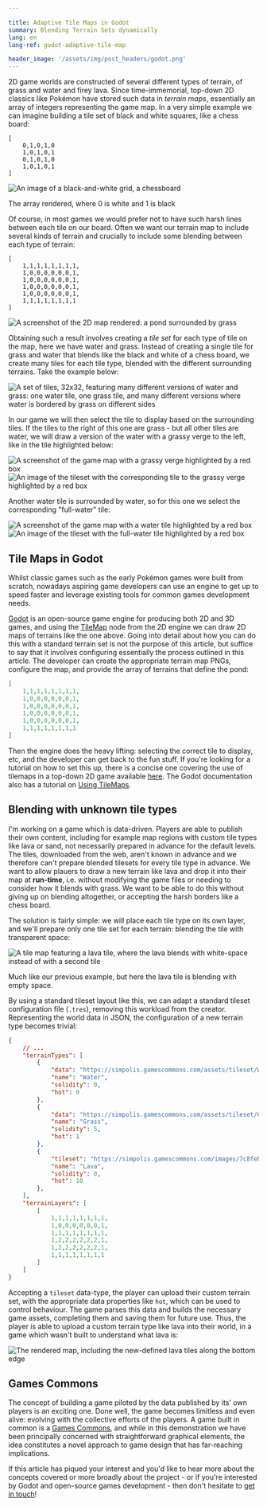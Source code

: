 ```yaml
---

title: Adaptive Tile Maps in Godot
summary: Blending Terrain Sets dynamically
lang: en
lang-ref: godot-adaptive-tile-map

header_image: '/assets/img/post_headers/godot.png'
---
```


2D game worlds are constructed of several different types of terrain, of grass and water and firey lava. Since time-immemorial, top-down 2D classics like Pokémon have stored such data in _terrain maps_, essentially an array of integers representing the game map. In a very simple example we can imagine building a tile set of black and white squares, like a chess board:

<div class="row">
<div class="col-1 col-lg-2"></div>
<div class="col-5 col-lg-4">
<div class="language-json highlighter-rouge"><div class="highlight"><pre class="highlight"><code><span class="p">[</span><span class="w">
    </span><span class="mi">0</span><span class="p">,</span><span class="mi">1</span><span class="p">,</span><span class="mi">0</span><span class="p">,</span><span class="mi">1</span><span class="p">,</span><span class="mi">0</span><span class="w">
    </span><span class="mi">1</span><span class="p">,</span><span class="mi">0</span><span class="p">,</span><span class="mi">1</span><span class="p">,</span><span class="mi">0</span><span class="p">,</span><span class="mi">1</span><span class="w">
    </span><span class="mi">0</span><span class="p">,</span><span class="mi">1</span><span class="p">,</span><span class="mi">0</span><span class="p">,</span><span class="mi">1</span><span class="p">,</span><span class="mi">0</span><span class="w">
    </span><span class="mi">1</span><span class="p">,</span><span class="mi">0</span><span class="p">,</span><span class="mi">1</span><span class="p">,</span><span class="mi">0</span><span class="p">,</span><span class="mi">1</span><span class="w">
</span><span class="p">]</span><span class="w">
</span></code></pre></div></div>
</div>
<div class="col-5 col-lg-4">
<img class="pt-3 blog-full-image-vertical" src="{{ '/assets/img/post_assets/godot-adaptive-tile-map/chess-board.png' | absolute_url }}" alt="An image of a black-and-white grid, a chessboard" />
<p class="image-caption" aria-hidden="true">The array rendered, where 0 is white and 1 is black</p>
</div>
<div class="col-1 col-lg-2"></div>
</div>

Of course, in most games we would prefer not to have such harsh lines between each tile on our board. Often we want our terrain map to include several kinds of terrain and crucially to include some blending between each type of terrain:

<div class="row">
<div class="col-1 col-lg-2"></div>
<div class="col-5 col-lg-4">
<div class="language-json highlighter-rouge"><div class="highlight"><pre class="highlight"><code><span class="p">[</span><span class="w">
    </span><span class="mi">1</span><span class="p">,</span><span class="mi">1</span><span class="p">,</span><span class="mi">1</span><span class="p">,</span><span class="mi">1</span><span class="p">,</span><span class="mi">1</span><span class="p">,</span><span class="mi">1</span><span class="p">,</span><span class="mi">1</span><span class="p">,</span><span class="mi">1</span><span class="p">,</span><span class="w">
    </span><span class="mi">1</span><span class="p">,</span><span class="mi">0</span><span class="p">,</span><span class="mi">0</span><span class="p">,</span><span class="mi">0</span><span class="p">,</span><span class="mi">0</span><span class="p">,</span><span class="mi">0</span><span class="p">,</span><span class="mi">0</span><span class="p">,</span><span class="mi">1</span><span class="p">,</span><span class="w">
    </span><span class="mi">1</span><span class="p">,</span><span class="mi">0</span><span class="p">,</span><span class="mi">0</span><span class="p">,</span><span class="mi">0</span><span class="p">,</span><span class="mi">0</span><span class="p">,</span><span class="mi">0</span><span class="p">,</span><span class="mi">0</span><span class="p">,</span><span class="mi">1</span><span class="p">,</span><span class="w">
    </span><span class="mi">1</span><span class="p">,</span><span class="mi">0</span><span class="p">,</span><span class="mi">0</span><span class="p">,</span><span class="mi">0</span><span class="p">,</span><span class="mi">0</span><span class="p">,</span><span class="mi">0</span><span class="p">,</span><span class="mi">0</span><span class="p">,</span><span class="mi">1</span><span class="p">,</span><span class="w">
    </span><span class="mi">1</span><span class="p">,</span><span class="mi">0</span><span class="p">,</span><span class="mi">0</span><span class="p">,</span><span class="mi">0</span><span class="p">,</span><span class="mi">0</span><span class="p">,</span><span class="mi">0</span><span class="p">,</span><span class="mi">0</span><span class="p">,</span><span class="mi">1</span><span class="p">,</span><span class="w">
    </span><span class="mi">1</span><span class="p">,</span><span class="mi">1</span><span class="p">,</span><span class="mi">1</span><span class="p">,</span><span class="mi">1</span><span class="p">,</span><span class="mi">1</span><span class="p">,</span><span class="mi">1</span><span class="p">,</span><span class="mi">1</span><span class="p">,</span><span class="mi">1</span><span class="w">
</span><span class="p">]</span><span class="w">
</span></code></pre></div></div>
</div>
<div class="col-5 col-lg-4">
<img src="{{ '/assets/img/post_assets/godot-adaptive-tile-map/terrain-map-example.png' | absolute_url }}" class="pt-2 blog-full-image-vertical" alt="A screenshot of the 2D map rendered: a pond surrounded by grass" />
</div>
<div class="col-1 col-lg-2"></div>
</div>

Obtaining such a result involves creating a _tile set_ for each type of tile on the map, here we have water and grass. Instead of creating a single tile for grass and water that blends like the black and white of a chess board, we create many tiles for each tile type, blended with the different surrounding terrains. Take the example below:

<img src="{{ '/assets/img/post_assets/godot-adaptive-tile-map/grass-water.png' | absolute_url }}" class="blog-full-image-vertical" alt="A set of tiles, 32x32, featuring many different versions of water and grass: one water tile, one grass tile, and many different versions where water is bordered by grass on different sides" />

In our game we will then select the tile to display based on the surrounding tiles. If the tiles to the right of this one are grass - but all other tiles are water, we will draw a version of the water with a grassy verge to the left, like in the tile highlighted below:

<div class="row">
<div class="col-1 col-lg-2"></div>
<div class="col-5 col-lg-4">
<img src="{{ '/assets/img/post_assets/godot-adaptive-tile-map/terrain-map-example-2.png' | absolute_url }}" class="blog-full-image-vertical" alt="A screenshot of the game map with a grassy verge highlighted by a red box" />
</div>
<div class="col-5 col-lg-4">
<img src="{{ '/assets/img/post_assets/godot-adaptive-tile-map/grass-water-2.png' | absolute_url }}" class="blog-full-image-vertical" alt="An image of the tileset with the corresponding tile to the grassy verge highlighted by a red box" />
</div>
<div class="col-lg-3"></div>
</div>

Another water tile is surrounded by water, so for this one we select the corresponding "full-water" tile:

<div class="row">
<div class="col-1 col-lg-2"></div>
<div class="col-5 col-lg-4">
<img src="{{ '/assets/img/post_assets/godot-adaptive-tile-map/terrain-map-example-3.png' | absolute_url }}" class="blog-full-image-vertical" alt="A screenshot of the game map with a water tile highlighted by a red box" />
</div>
<div class="col-5 col-lg-4">
<img src="{{ '/assets/img/post_assets/godot-adaptive-tile-map/grass-water-3.png' | absolute_url }}" class="blog-full-image-vertical" alt="An image of the tileset with the full-water tile highlighted by a red box" />
</div>
<div class="col-1 col-lg-2"></div>
</div>

## Tile Maps in Godot

Whilst classic games such as the early Pokémon games were built from scratch, nowadays aspiring game developers can use an engine to get up to speed faster and leverage existing tools for common games development needs.

[Godot](https://godotengine.org/) is an open-source game engine for producing both 2D and 3D games, and using the [TileMap](https://docs.godotengine.org/en/stable/classes/class_tilemap.html) node from the 2D engine we can draw 2D maps of terrains like the one above. Going into detail about how you can do this with a standard terrain set is not the purpose of this article, but suffice to say that it involves configuring essentially the process outlined in this article. The developer can create the appropriate terrain map PNGs, configure the map, and provide the array of terrains that define the pond:

```json
[
    1,1,1,1,1,1,1,1,
    1,0,0,0,0,0,0,1,
    1,0,0,0,0,0,0,1,
    1,0,0,0,0,0,0,1,
    1,0,0,0,0,0,0,1,
    1,1,1,1,1,1,1,1
]
```

Then the engine does the heavy lifting: selecting the correct tile to display, etc, and the developer can get back to the fun stuff. If you're looking for a tutorial on how to set this up, there is a concise one covering the use of tilemaps in a top-down 2D game available [here](https://www.sandromaglione.com/articles/top-down-grid-movement-in-godot-game-engine). The Godot documentation also has a tutorial on [Using TileMaps](https://docs.godotengine.org/en/stable/tutorials/2d/using_tilemaps.html).

## Blending with unknown tile types

I'm working on a game which is data-driven. Players are able to publish their own content, including for example map regions with custom tile types like lava or sand, not necessarily prepared in advance for the default levels. The tiles, downloaded from the web, aren't known in advance and we therefore can't prepare blended tilesets for every tile type in advance. We want to allow plauers to draw a new terrain like lava and drop it into their map at **run-time**, i.e. without modifying the game files or needing to consider how it blends with grass. We want to be able to do this without giving up on blending altogether, or accepting the harsh borders like a chess board.

The solution is fairly simple: we will place each tile type on its own layer, and we'll prepare only one tile set for each terrain: blending the tile with transparent space:

<img src="{{ '/assets/img/post_assets/godot-adaptive-tile-map/lava.png' | absolute_url }}" class="blog-full-image-vertical" alt="A tile map featuring a lava tile, where the lava blends with white-space instead of with a second tile" />
<p class="image-caption" aria-hidden="true">Much like our previous example, but here the lava tile is blending with empty space.</p>

By using a standard tileset layout like this, we can adapt a standard tileset configuration file (`.tres`), removing this workload from the creator. Representing the world data in JSON, the configuration of a new terrain type becomes trivial:

```json
{
    // ...
    "terrainTypes": [
        {
            "data": "https://simpolis.gamescommons.com/assets/tileset/Water.tres",
            "name": "Water",
            "solidity": 0,
            "hot": 0
        },
        {
            "data": "https://simpolis.gamescommons.com/assets/tileset/Grass.tres",
            "name": "Grass",
            "solidity": 5,
            "hot": 1
        },
        {
            "tileset": "https://simpolis.gamescommons.com/images/7c8febe6-1484-4b23-91be-7b290234821e.png",
            "name": "Lava",
            "solidity": 0,
            "hot": 10
        },
    ],
    "terrainLayers": [
        [
            1,1,1,1,1,1,1,1,
            1,0,0,0,0,0,0,1,
            1,1,1,1,1,1,1,1,
            1,2,2,2,2,2,2,1,
            1,2,2,2,2,2,2,1,
            1,1,1,1,1,1,1,1
        ]
    ]
}
```

Accepting a `tileset` data-type, the player can upload their custom terrain set, with the appropriate data properties like `hot`, which can be used to control behaviour. The game parses this data and builds the necessary game assets, completing them and saving them for future use. Thus, the player is able to upload a custom terrain type like lava into their world, in a game which wasn't built to understand what lava is:

<img src="{{ '/assets/img/post_assets/godot-adaptive-tile-map/terrain-map-example-4.png' | absolute_url }}" class="blog-full-image-vertical" alt="The rendered map, including the new-defined lava tiles along the bottom edge" />

## Games Commons

The concept of building a game piloted by the data published by its' own players is an exciting one. Done well, the game becomes limitless and even alive: evolving with the collective efforts of the players. A game built in common is a [Games Commons](https://gamescommons.com/), and while in this demonstration we have been principally concerned with straightforward graphical elements, the idea constitutes a novel approach to game design that has far-reaching implications.

If this article has piqued your interest and you'd like to hear more about the concepts covered or more broadly about the project - or if you're interested by Godot and open-source games development - then don't hesitate to <a href="{{ '/contact' | prepend: site.baseurl }}">get in touch</a>!
